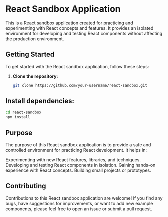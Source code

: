 # React Sandbox Application

This is a React sandbox application created for practicing and experimenting with React concepts and features. It provides an isolated environment for developing and testing React components without affecting the production environment.

## Getting Started

To get started with the React sandbox application, follow these steps:

1. **Clone the repository:**
   ```bash
   git clone https://github.com/your-username/react-sandbox.git
## Install dependencies:
  ```bash
  cd react-sandbox
  npm install
  ```
## Purpose
The purpose of this React sandbox application is to provide a safe and controlled environment for practicing React development. It helps in:

Experimenting with new React features, libraries, and techniques.
Developing and testing React components in isolation.
Gaining hands-on experience with React concepts.
Building small projects or prototypes.

## Contributing
Contributions to this React sandbox application are welcome! If you find any bugs, have suggestions for improvements, or want to add new example components, please feel free to open an issue or submit a pull request.
